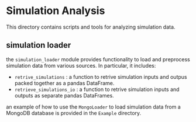 # Simulation Analysis

This directory contains scripts and tools for analyzing simulation data.

## simulation loader

the `simulation_loader` module provides functionality to load and preprocess simulation data from various sources.
In particular, it includes:

- `retrive_simulations` : a function to retrive simulation inputs and outpus packed together as a pandas DataFrame.
- `retrieve_simulations_io` : a function to retrive simulation inputs and outputs as separate pandas DataFrames.

an example of how to use the `MongoLoader` to load simulation data from a MongoDB database is provided in the `Example` directory.
